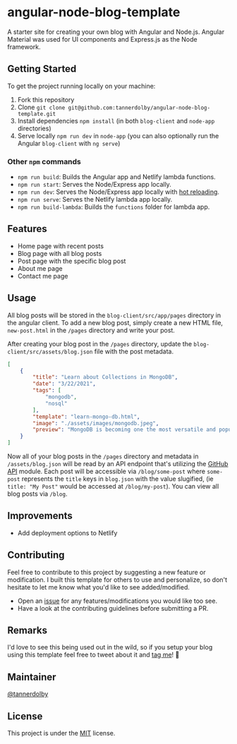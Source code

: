 # angular-node-blog-template
A starter site for creating your own blog with Angular and Node.js. Angular Material was used for UI components and Express.js as the Node framework.

## Getting Started
To get the project running locally on your machine:
1. Fork this repository
2. Clone `git clone git@github.com:tannerdolby/angular-node-blog-template.git`
3. Install dependencies `npm install` (in both `blog-client` and `node-app` directories)
4. Serve locally `npm run dev` in `node-app` (you can also optionally run the Angular `blog-client` with `ng serve`)

### Other `npm` commands
- `npm run build`: Builds the Angular app and Netlify lambda functions.
- `npm run start`: Serves the Node/Express app locally.
- `npm run dev`: Serves the Node/Express app locally with [hot reloading](https://www.npmjs.com/package/nodemon).
- `npm run serve`: Serves the Netlify lambda app locally.
- `npm run build-lambda`: Builds the `functions` folder for lambda app.

## Features
- Home page with recent posts
- Blog page with all blog posts
- Post page with the specific blog post
- About me page
- Contact me page

## Usage
All blog posts will be stored in the `blog-client/src/app/pages` directory in the angular client. To add a new blog post, simply create a new HTML file, `new-post.html` in the `/pages` directory and write your post.

After creating your blog post in the `/pages` directory, update the `blog-client/src/assets/blog.json` file with the post metadata.

```json
[
    {
        "title": "Learn about Collections in MongoDB",
        "date": "3/22/2021",
        "tags": [
            "mongodb",
            "nosql"
        ],
        "template": "learn-mongo-db.html",
        "image": "./assets/images/mongodb.jpeg",
        "preview": "MongoDB is becoming one the most versatile and popular databases. I personally really enjoy working with NoSQL databases like MongoDB because I prefer using JSON to store data rather than columns and rows (vanilla SQL)."
    }
]
```

Now all of your blog posts in the `/pages` directory and metadata in `/assets/blog.json` will be read by an API endpoint that's utilizing the [GitHub API](https://nodejs.org/api/fs.html) module. Each post will be accessible via `/blog/some-post` where `some-post` represents the `title` keys in `blog.json` with the value slugified, (ie `title: "My Post"` would be accessed at `/blog/my-post`). You can view all blog posts via `/blog`. 

## Improvements
- Add deployment options to Netlify

## Contributing
Feel free to contribute to this project by suggesting a new feature or modification. I built this template for others to use and personalize, so don't hesitate to let me know what you'd like to see added/modified.

- Open an [issue](https://github.com/tannerdolby/angular-node-blog-template/issues) for any features/modifications you would like too see.
- Have a look at the contributing guidelines before submitting a PR.

## Remarks
I'd love to see this being used out in the wild, so if you setup your blog using this template feel free to tweet about it and [tag me](https://twitter.com/tannerdolby)! 🚀

## Maintainer
[@tannerdolby](https://github.com/tannerdolby)

## License
This project is under the [MIT](https://github.com/tannerdolby/angular-node-blog-template/blob/master/LICENSE.md) license.